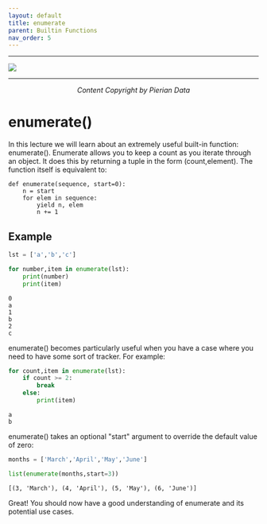 ```yaml
---
layout: default
title: enumerate
parent: Builtin Functions
nav_order: 5
---
```

___

<a href='https://www.udemy.com/user/joseportilla/'><img src='../Pierian_Data_Logo.png'/></a>
___
<center><em>Content Copyright by Pierian Data</em></center>

# enumerate()

In this lecture we will learn about an extremely useful built-in function: enumerate(). Enumerate allows you to keep a count as you iterate through an object. It does this by returning a tuple in the form (count,element). The function itself is equivalent to:

    def enumerate(sequence, start=0):
        n = start
        for elem in sequence:
            yield n, elem
            n += 1

## Example


```python
lst = ['a','b','c']

for number,item in enumerate(lst):
    print(number)
    print(item)
```

    0
    a
    1
    b
    2
    c
    

enumerate() becomes particularly useful when you have a case where you need to have some sort of tracker. For example:


```python
for count,item in enumerate(lst):
    if count >= 2:
        break
    else:
        print(item)
```

    a
    b
    

enumerate() takes an optional "start" argument to override the default value of zero:


```python
months = ['March','April','May','June']

list(enumerate(months,start=3))
```




    [(3, 'March'), (4, 'April'), (5, 'May'), (6, 'June')]



Great! You should now have a good understanding of enumerate and its potential use cases.
